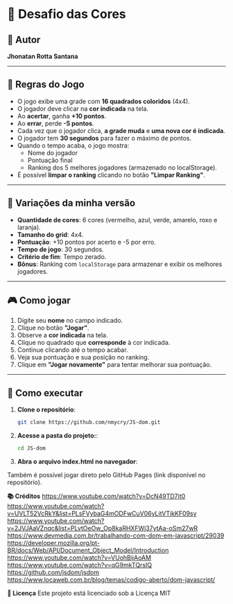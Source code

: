 # 🎨 Desafio das Cores

## 👤 Autor
**Jhonatan Rotta Santana**

---

## 📜 Regras do Jogo

- O jogo exibe uma grade com **16 quadrados coloridos** (4x4).
- O jogador deve clicar na **cor indicada** na tela.
- Ao **acertar**, ganha **+10 pontos**.
- Ao **errar**, perde **-5 pontos**.
- Cada vez que o jogador clica, **a grade muda** e **uma nova cor é indicada**.
- O jogador tem **30 segundos** para fazer o máximo de pontos.
- Quando o tempo acaba, o jogo mostra:
  - Nome do jogador
  - Pontuação final
  - Ranking dos 5 melhores jogadores (armazenado no localStorage).
- É possível **limpar o ranking** clicando no botão **"Limpar Ranking"**.

---

## 📌 Variações da minha versão

- **Quantidade de cores**: 6 cores (vermelho, azul, verde, amarelo, roxo e laranja).
- **Tamanho do grid**: 4x4.
- **Pontuação**: +10 pontos por acerto e -5 por erro.
- **Tempo de jogo**: 30 segundos.
- **Critério de fim**: Tempo zerado.
- **Bônus**: Ranking com `localStorage` para armazenar e exibir os melhores jogadores.

---

## 🎮 Como jogar

1. Digite seu **nome** no campo indicado.
2. Clique no botão **"Jogar"**.
3. Observe a **cor indicada** na tela.
4. Clique no quadrado que **corresponde** à cor indicada.
5. Continue clicando até o tempo acabar.
6. Veja sua pontuação e sua posição no ranking.
7. Clique em **"Jogar novamente"** para tentar melhorar sua pontuação.

---

## 🚀 Como executar

1. **Clone o repositório**:
   ```bash
   git clone https://github.com/nmycry/JS-dom.git
2. **Acesse a pasta do projeto:**:
   ```bash
   cd JS-dom

3. **Abra o arquivo index.html no navegador**:

Também é possível jogar direto pelo GitHub Pages (link disponível no repositório).

**📚 Créditos**
https://www.youtube.com/watch?v=DcN49TD7it0
https://www.youtube.com/watch?v=UVLT52VcRkY&list=PLsFVybaG4mODFwCuV06yLitVTikKF09sy
https://www.youtube.com/watch?v=2JVJAaVZnqc&list=PLvtOeOw_Op8kaRHXFWj37ytAa-oSm27wR
https://www.devmedia.com.br/trabalhando-com-dom-em-javascript/29039
https://developer.mozilla.org/pt-BR/docs/Web/API/Document_Object_Model/Introduction
https://www.youtube.com/watch?v=VUohBijAoAM
https://www.youtube.com/watch?v=qG9mkTQrsIQ
https://github.com/jsdom/jsdom
https://www.locaweb.com.br/blog/temas/codigo-aberto/dom-javascript/

**📄 Licença**
Este projeto está licenciado sob a Licença MIT 
